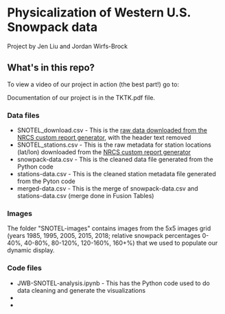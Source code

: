# Physicalization of Western U.S. Snowpack data

Project by Jen Liu and Jordan Wirfs-Brock

## What's in this repo?

To view a video of our project in action (the best part!) go to:

Documentation of our project is in the TKTK.pdf file.

### Data files
* SNOTEL_download.csv - This is the [raw data downloaded from the NRCS custom report generator](https://wcc.sc.egov.usda.gov/reportGenerator/view_csv/customMultiTimeSeriesGroupByStationReport/monthly/start_of_period/network=%22SNTL%22%20AND%20element=%22WTEQ%22%20AND%20outServiceDate=%222100-01-01%22|name/POR_BEGIN,POR_END:M|3/stationId,name,WTEQ::pctOfNormal_1981), with the header text removed
* SNOTEL_stations.csv - This is the raw metadata for station locations (lat/lon) downloaded from the [NRCS custom report generator](https://wcc.sc.egov.usda.gov/reportGenerator/view/customMultiTimeSeriesGroupByStationReport/daily/start_of_period/network=%22SNTL%22%20AND%20outServiceDate=%222100-01-01%22%7Cname/0,0/stationId,name,elevation,latitude,longitude?fitToScreen=false)
* snowpack-data.csv - This is the cleaned data file generated from the Python code
* stations-data.csv - This is the cleaned station metadata file generated from the Pyton code
* merged-data.csv - This is the merge of snowpack-data.csv and stations-data.csv (merge done in Fusion Tables)

### Images
The folder "SNOTEL-images" contains images from the 5x5 images grid (years 1985, 1995, 2005, 2015, 2018; relative snowpack percentages 0-40%, 40-80%, 80-120%, 120-160%, 160+%) that we used to populate our dynamic display.

### Code files
* JWB-SNOTEL-analysis.ipynb - This has the Python code used to do data cleaning and generate the visualizations
*
*
